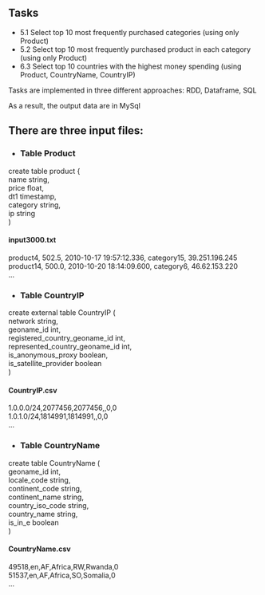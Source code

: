 
## Tasks

- 5.1 Select top 10 most frequently purchased categories (using only Product)
- 5.2 Select top 10 most frequently purchased product in each category (using only Product)
- 6.3 Select top 10 countries with the highest money spending (using Product, CountryName, CountryIP)


Tasks are implemented in three different approaches: RDD, Dataframe, SQL

As a result, the output data are in MySql


## There are three input files: 


- ### Table Product

create table product {<br>
  name string,<br>
  price float,<br>
  dt1 timestamp,<br>
  category string,<br>
  ip string<br>
)<br>

#### input3000.txt

product4, 502.5, 2010-10-17 19:57:12.336, category15, 39.251.196.245<br>
product14, 500.0, 2010-10-20 18:14:09.600, category6, 46.62.153.220<br>
...<br>


- ### Table CountryIP

create external table CountryIP (<br>
  network string,<br>
  geoname_id int,<br>
  registered_country_geoname_id int,<br>
  represented_country_geoname_id int,<br>
  is_anonymous_proxy boolean,<br>
  is_satellite_provider boolean<br>
)<br>

#### CountryIP.csv

1.0.0.0/24,2077456,2077456,,0,0<br>
1.0.1.0/24,1814991,1814991,,0,0<br>
...<br>


- ### Table CountryName

create table CountryName (<br>
  geoname_id int,<br>
  locale_code string,<br>
  continent_code string,<br>
  continent_name string,<br>
  country_iso_code string,<br>
  country_name string,<br>
  is_in_e boolean<br>
)<br>

#### CountryName.csv

49518,en,AF,Africa,RW,Rwanda,0<br>
51537,en,AF,Africa,SO,Somalia,0<br>
...<br>

